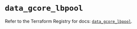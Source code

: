 # `data_gcore_lbpool`

Refer to the Terraform Registry for docs: [`data_gcore_lbpool`](https://registry.terraform.io/providers/g-core/gcore/0.31.1/docs/data-sources/lbpool).
